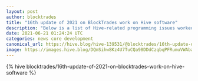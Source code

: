 ```yaml
---
layout: post
author: blocktrades
title: "16th update of 2021 on BlockTrades work on Hive software"
description: "Below is a list of Hive-related programming issues worked on by BlockTrades team during the last week or so:"
date: 2021-06-21 01:24:24 UTC
categories: news core development
canonical_url: https://hive.blog/hive-139531/@blocktrades/16th-update-of-2021-on-blocktrades-work-on-hive-software
image: https://images.hive.blog/DQmSihw8Kz4U7TuCQa98DDdCzqbqPFRumuVWAbareiYZW1Z/blocktrades%20update.png
---
```

{% hive blocktrades/16th-update-of-2021-on-blocktrades-work-on-hive-software %}
